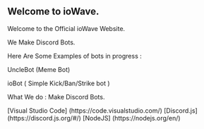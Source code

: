 ## Welcome to ioWave.

Welcome to the Official ioWave Website.
<p> We Make Discord Bots. <p>
<p> Here Are Some Examples of bots in progress : <p>
<p> UncleBot (Meme Bot) <p>
 <p> ioBot ( Simple Kick/Ban/Strike bot ) <p>
  
What We do :
Make Discord Bots.


<p> [Visual Studio Code] (https://code.visualstudio.com/)
 [Discord.js] (https://discord.js.org/#/)
 [NodeJS] (https://nodejs.org/en/) <p>

